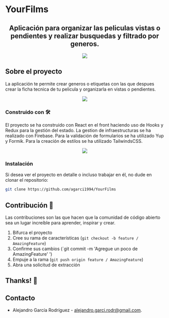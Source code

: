 # YourFilms
<h2 align="center">
Aplicación para organizar las peliculas vistas o pendientes y realizar busquedas y filtrado por generos.
</h2>

<p align="center"><img src="https://i.ibb.co/6NGD2J7/Screenshot-2020-05-28-at-14-01-40.png" /></a></p>

## Sobre el proyecto
La aplicación te permite crear generos o etiquetas con las que despues crear la ficha tecnica de tu pelicula y organizarla en vistas o pendientes.

<p align="center"><img src="https://i.ibb.co/WvdK1jR/Screenshot-2020-05-28-at-14-01-55.png" /></p>

### Construido con 🛠

El proyecto se ha construido con React en el front haciendo uso de Hooks y Redux para la gestión del estado. La gestion de infraestructuras se ha realizado con Firebase. Para la validación de formularios se ha utilizado Yup y Formik. Para la creación de estilos se ha utilizado TailwindsCSS.

<p align="center"><img src="https://i.ibb.co/Kxj3n2b/Screenshot-2020-05-28-at-14-02-28.png" /></p>

### Instalación

Si desea ver el proyecto en detalle o incluso trabajar en él, no dude en clonar el repositorio:

```sh
git clone https://github.com/agarci1994/YourFilms
```

## Contribución 💬

Las contribuciones son las que hacen que la comunidad de código abierto sea un lugar increíble para aprender, inspirar y crear.

1. Bifurca el proyecto
2. Cree su rama de características (`git checkout -b feature / AmazingFeature`)
3. Confirme sus cambios (`git commit -m 'Agregue un poco de AmazingFeature' ')
4. Empuje a la rama (`git push origin feature / AmazingFeature`)
5. Abra una solicitud de extracción

## Thanks! 💖

## Contacto

- Alejandro García Rodríguez - [alejandro.garci.rodr@gmail.com](alejandro.garci.rodr@gmail.com).
